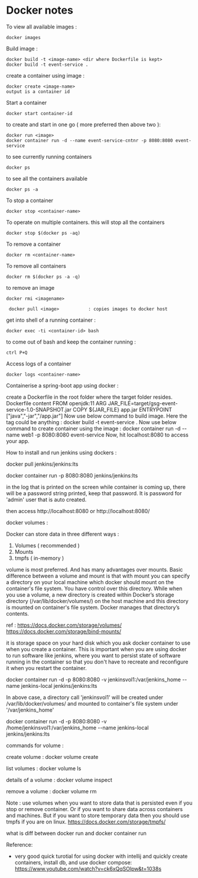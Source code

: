 # Docker notes

To view all available images :
```
docker images
```

Build image :
```
docker build -t <image-name> <dir where Dockerfile is kept>
docker build -t event-service .
```

create a container using image :
```
docker create <image-name>
output is a container id
```

Start a container
```
docker start container-id
```

to create and start in one go ( more preferred then above two ):
```
docker run <image>           
docker container run -d --name event-service-cntnr -p 8080:8080 event-service
```

to see currently running containers
```
docker ps
```

to see all the containers available
```
docker ps -a
```

To stop a container
```
docker stop <container-name>
```

To operate on multiple containers. this will stop all the containers
```
docker stop $(docker ps -aq)
```

To remove a container
```
docker rm <container-name>
```

To remove all containers
```
docker rm $(docker ps -a -q)
```

to remove an image
```
docker rmi <imagename>
```

```
 docker pull <image>           : copies images to docker host
```

get into shell of a running container :
```
docker exec -ti <container-id> bash
```

to come out of bash and keep the container running : 
```
ctrl P+Q
```

Access logs of a container 
```
docker logs <container-name>
```


Containerise a spring-boot app using docker :

create a Dockerfile in the root folder where the target folder resides. Dockerfile content
FROM openjdk:11
ARG JAR_FILE=target/gsg-event-service-1.0-SNAPSHOT.jar
COPY ${JAR_FILE} app.jar
ENTRYPOINT ["java","-jar","/app.jar"]
Now use below command to build image. Here the tag could be anything :
docker build -t event-service .
Now use below command to create container using the image :
docker container run -d --name web1 -p 8080:8080 event-service
Now, hit localhost:8080 to access your app.


How to install and run jenkins using dockers :

docker pull jenkins/jenkins:lts

docker container run -p 8080:8080 jenkins/jenkins:lts

in the log that is printed on the screen while container is coming up, there will be a password string printed, keep that password. It is password for 'admin' user that is auto created.

then access
http://localhost:8080
or 
http://localhost:8080/


docker volumes :

Docker can store data in three different ways :
1) Volumes ( recommended )
2) Mounts
3) tmpfs ( in-memory )

volume is most preferred. And has many advantages over mounts.
Basic difference between a volume and mount is that with mount you can specify a directory on your local machine which docker should mount on the container's file system. You have control over this directory. While when you use a volume, a new directory is created within Docker’s storage directory (/var/lib/docker/volumes/) on the host machine and this directory is mounted on container's file system. Docker manages that directory’s contents.

ref :
https://docs.docker.com/storage/volumes/
https://docs.docker.com/storage/bind-mounts/

it is storage space on your hard disk which you ask docker container to use when you create a container. This is important when you are using docker to run software like jenkins, where you want to  persist state of software running in the container so that you don't have to recreate and reconfigure it when you restart the container.

docker container run -d -p 8080:8080 -v jenkinsvol1:/var/jenkins_home --name jenkins-local jenkins/jenkins:lts

In above case, a directory call 'jenkinsvol1' will be created under /var/lib/docker/volumes/
and mounted to container's file system under '/var/jenkins_home'

docker container run -d -p 8080:8080 -v /home/jenkinsvol1:/var/jenkins_home --name jenkins-local jenkins/jenkins:lts

commands for volume : 


create volume : 
docker volume create <name>

list volumes :
docker volume ls

details of a volume :
docker volume inspect <name>

remove a volume :
docker volume rm <name>

Note : use volumes when you want to store data that is persisted even if you stop or remove container. Or if you want to share data across containers and machines. But if you want to store temporary data then you should use tmpfs if you are on linux. 
https://docs.docker.com/storage/tmpfs/




what is diff between 
docker run and 
docker container run

Reference:
  - very good quick turotial for using docker with intellij and quickly create containers, install db, and use docker compose:
  https://www.youtube.com/watch?v=ck6xQqSOlpw&t=1038s
